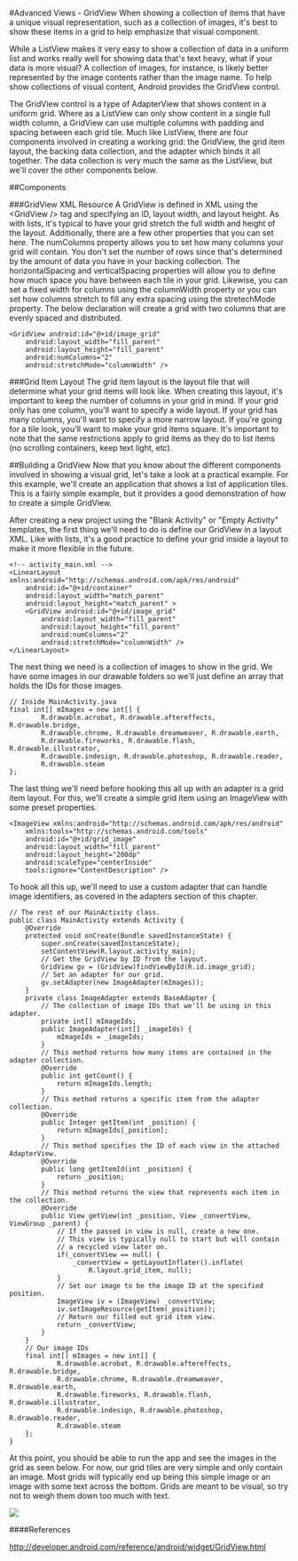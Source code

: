 #Advanced Views - GridView
When showing a collection of items that have a unique visual representation, such as a collection of images, it's best to show these items in a grid to help emphasize that visual component.

While a ListView makes it very easy to show a collection of data in a uniform list and works really well for showing data that's text heavy, what if your data is more visual? A collection of images, for instance, is likely better represented by the image contents rather than the image name. To help show collections of visual content, Android provides the GridView control.

The GridView control is a type of AdapterView that shows content in a uniform grid. Where as a ListView can only show content in a single full width column, a GridView can use multiple columns with padding and spacing between each grid tile. Much like ListView, there are four components involved in creating a working grid: the GridView, the grid item layout, the backing data collection, and the adapter which binds it all together. The data collection is very much the same as the ListView, but we'll cover the other components below.

##Components

###GridView XML Resource
A GridView is defined in XML using the &lt;GridView /&gt; tag and specifying an ID, layout width, and layout height. As with lists, it's typical to have your grid stretch the full width and height of the layout. Additionally, there are a few other properties that you can set here. The numColumns property allows you to set how many columns your grid will contain. You don't set the number of rows since that's determined by the amount of data you have in your backing collection. The horizontalSpacing and verticalSpacing properties will allow you to define how much space you have between each tile in your grid. Likewise, you can set a fixed width for columns using the columnWidth property or you can set how columns stretch to fill any extra spacing using the stretechMode property. The below declaration will create a grid with two columns that are evenly spaced and distributed.

```
<GridView android:id="@+id/image_grid"
    android:layout_width="fill_parent"
    android:layout_height="fill_parent"
    android:numColumns="2"
    android:stretchMode="columnWidth" />
```

###Grid Item Layout
The grid item layout is the layout file that will determine what your grid items will look like. When creating this layout, it's important to keep the number of columns in your grid in mind. If your grid only has one column, you'll want to specify a wide layout. If your grid has many columns, you'll want to specify a more narrow layout. If you're going for a tile look, you'll want to make your grid items square. It's important to note that the same restrictions apply to grid items as they do to list items (no scrolling containers, keep text light, etc).

##Building a GridView
Now that you know about the different components involved in showing a visual grid, let's take a look at a practical example. For this example, we'll create an application that shows a list of application tiles. This is a fairly simple example, but it provides a good demonstration of how to create a simple GridView.

After creating a new project using the "Blank Activity" or "Empty Activity" templates, the first thing we'll need to do is define our GridView in a layout XML. Like with lists, it's a good practice to define your grid inside a layout to make it more flexible in the future.

```
<!-- activity_main.xml -->
<LinearLayout xmlns:android="http://schemas.android.com/apk/res/android"
    android:id="@+id/container"
    android:layout_width="match_parent"
    android:layout_height="match_parent" >
    <GridView android:id="@+id/image_grid"
        android:layout_width="fill_parent"
        android:layout_height="fill_parent"
        android:numColumns="2"
        android:stretchMode="columnWidth" />
</LinearLayout>
```

The next thing we need is a collection of images to show in the grid. We have some images in our drawable folders so we'll just define an array that holds the IDs for those images.

```
// Inside MainActivity.java
final int[] mImages = new int[] {
		R.drawable.acrobat, R.drawable.aftereffects, R.drawable.bridge,
		R.drawable.chrome, R.drawable.dreamweaver, R.drawable.earth,
		R.drawable.fireworks, R.drawable.flash, R.drawable.illustrator,
		R.drawable.indesign, R.drawable.photoshop, R.drawable.reader,
		R.drawable.steam
};
```

The last thing we'll need before hooking this all up with an adapter is a grid item layout. For this, we'll create a simple grid item using an ImageView with some preset properties.

```
<ImageView xmlns:android="http://schemas.android.com/apk/res/android"
    xmlns:tools="http://schemas.android.com/tools"
    android:id="@+id/grid_image"
    android:layout_width="fill_parent"
    android:layout_height="200dp"
    android:scaleType="centerInside"
    tools:ignore="ContentDescription" />
```

To hook all this up, we'll need to use a custom adapter that can handle image identifiers, as covered in the adapters section of this chapter.

```
// The rest of our MainActivity class.
public class MainActivity extends Activity {
	@Override
	protected void onCreate(Bundle savedInstanceState) {
		super.onCreate(savedInstanceState);
		setContentView(R.layout.activity_main);
		// Get the GridView by ID from the layout.
		GridView gv = (GridView)findViewById(R.id.image_grid);
		// Set an adapter for our grid.
		gv.setAdapter(new ImageAdapter(mImages));
	}
	private class ImageAdapter extends BaseAdapter {
		// The collection of image IDs that we'll be using in this adapter.
		private int[] mImageIds;
		public ImageAdapter(int[] _imageIds) {
			mImageIds = _imageIds;
		}
		// This method returns how many items are contained in the adapter collection.
		@Override
		public int getCount() {
			return mImageIds.length;
		}
		// This method returns a specific item from the adapter collection.
		@Override
		public Integer getItem(int _position) {
			return mImageIds[_position];
		}
		// This method specifies the ID of each view in the attached AdapterView.
		@Override
		public long getItemId(int _position) {
			return _position;
		}
		// This method returns the view that represents each item in the collection.
		@Override
		public View getView(int _position, View _convertView, ViewGroup _parent) {
			// If the passed in view is null, create a new one.
			// This view is typically null to start but will contain
			// a recycled view later on.
			if(_convertView == null) {
				_convertView = getLayoutInflater().inflate(
					R.layout.grid_item, null);
			}
			// Set our image to be the image ID at the specified position.
			ImageView iv = (ImageView) _convertView;
			iv.setImageResource(getItem(_position));			
			// Return our filled out grid item view.
			return _convertView;
		}
	}
	// Our image IDs
	final int[] mImages = new int[] {
			R.drawable.acrobat, R.drawable.aftereffects, R.drawable.bridge,
			R.drawable.chrome, R.drawable.dreamweaver, R.drawable.earth,
			R.drawable.fireworks, R.drawable.flash, R.drawable.illustrator,
			R.drawable.indesign, R.drawable.photoshop, R.drawable.reader,
			R.drawable.steam
	};
}
```

At this point, you should be able to run the app and see the images in the grid as seen below. For now, our grid tiles are very simple and only contain an image. Most grids will typically end up being this simple image or an image with some text across the bottom. Grids are meant to be visual, so try not to weigh them down too much with text.

![](gridview.png)

####References

http://developer.android.com/reference/android/widget/GridView.html
